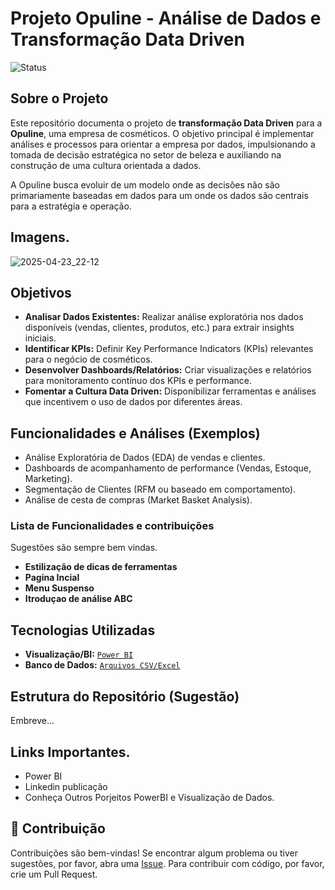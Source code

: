 # Projeto Opuline - Análise de Dados e Transformação Data Driven

![Status](https://img.shields.io/badge/Status-Em%20Andamento-blue)
## Sobre o Projeto

Este repositório documenta o projeto de **transformação Data Driven** para a **Opuline**, uma empresa de cosméticos. 
O objetivo principal é implementar análises e processos para orientar a empresa por dados, impulsionando a tomada de 
decisão estratégica no setor de beleza e auxiliando na construção de uma cultura orientada a dados.

A Opuline busca evoluir de um modelo onde as decisões não são primariamente baseadas em dados para um onde os dados são centrais para a estratégia e operação.
## Imagens.

![2025-04-23_22-12](https://github.com/user-attachments/assets/c5ef6647-bca8-4591-b00f-30d9316c69ac)


## Objetivos

* **Analisar Dados Existentes:** Realizar análise exploratória nos dados disponíveis (vendas, clientes, produtos, etc.) para extrair insights iniciais.
* **Identificar KPIs:** Definir Key Performance Indicators (KPIs) relevantes para o negócio de cosméticos.
* **Desenvolver Dashboards/Relatórios:** Criar visualizações e relatórios para monitoramento contínuo dos KPIs e performance.
* **Fomentar a Cultura Data Driven:** Disponibilizar ferramentas e análises que incentivem o uso de dados por diferentes áreas.

## Funcionalidades e Análises (Exemplos)

* Análise Exploratória de Dados (EDA) de vendas e clientes.
* Dashboards de acompanhamento de performance (Vendas, Estoque, Marketing).
* Segmentação de Clientes (RFM ou baseado em comportamento).
* Análise de cesta de compras (Market Basket Analysis).

### Lista de Funcionalidades e contribuições 
Sugestões são sempre bem vindas.

* **Estilização de dicas de ferramentas**
* **Pagina Incial**
* **Menu Suspenso**
* **Itroduçao de análise ABC**


## Tecnologias Utilizadas

* **Visualização/BI:**   [`Power BI`](https://app.powerbi.com/view?r=eyJrIjoiNGE2ODljY2YtNmYzZC00NDhlLWE3NjctZWJhY2ZiZGIxODJjIiwidCI6ImVhNmIyNzRlLTE4MmYtNDc0Yy04YWMwLTQzOWM5ZTE1Yjg3ZSJ9)
* **Banco de Dados:**  [`Arquivos CSV/Excel`](https://github.com/Ricardo-Filgueiras/Projeto-Opuline-AnaliseDados/tree/main/basedados)

## Estrutura do Repositório (Sugestão)

Embreve...

## Links Importantes.

* Power BI
* Linkedin publicação
* Conheça Outros Porjeitos PowerBI e Visualização de Dados.
  
## 🤝 Contribuição

Contribuições são bem-vindas! Se encontrar algum problema ou tiver sugestões, 
por favor, abra uma [Issue](https://github.com/SEU_USUARIO/Projeto-BelezaViva-AnaliseDados/issues). 
Para contribuir com código, por favor, crie um Pull Request.
